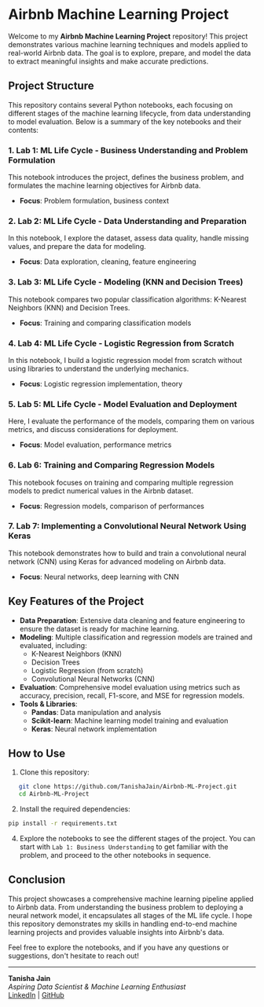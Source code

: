 # Airbnb Machine Learning Project

Welcome to my **Airbnb Machine Learning Project** repository! This project demonstrates various machine learning techniques and models applied to real-world Airbnb data. The goal is to explore, prepare, and model the data to extract meaningful insights and make accurate predictions.

## Project Structure

This repository contains several Python notebooks, each focusing on different stages of the machine learning lifecycle, from data understanding to model evaluation. Below is a summary of the key notebooks and their contents:

### 1. **Lab 1: ML Life Cycle - Business Understanding and Problem Formulation**
   This notebook introduces the project, defines the business problem, and formulates the machine learning objectives for Airbnb data.  
   - **Focus**: Problem formulation, business context

### 2. **Lab 2: ML Life Cycle - Data Understanding and Preparation**
   In this notebook, I explore the dataset, assess data quality, handle missing values, and prepare the data for modeling.  
   - **Focus**: Data exploration, cleaning, feature engineering

### 3. **Lab 3: ML Life Cycle - Modeling (KNN and Decision Trees)**
   This notebook compares two popular classification algorithms: K-Nearest Neighbors (KNN) and Decision Trees.  
   - **Focus**: Training and comparing classification models

### 4. **Lab 4: ML Life Cycle - Logistic Regression from Scratch**
   In this notebook, I build a logistic regression model from scratch without using libraries to understand the underlying mechanics.  
   - **Focus**: Logistic regression implementation, theory

### 5. **Lab 5: ML Life Cycle - Model Evaluation and Deployment**
   Here, I evaluate the performance of the models, comparing them on various metrics, and discuss considerations for deployment.  
   - **Focus**: Model evaluation, performance metrics

### 6. **Lab 6: Training and Comparing Regression Models**
   This notebook focuses on training and comparing multiple regression models to predict numerical values in the Airbnb dataset.  
   - **Focus**: Regression models, comparison of performances

### 7. **Lab 7: Implementing a Convolutional Neural Network Using Keras**
   This notebook demonstrates how to build and train a convolutional neural network (CNN) using Keras for advanced modeling on Airbnb data.  
   - **Focus**: Neural networks, deep learning with CNN

## Key Features of the Project

- **Data Preparation**: Extensive data cleaning and feature engineering to ensure the dataset is ready for machine learning.
- **Modeling**: Multiple classification and regression models are trained and evaluated, including:
  - K-Nearest Neighbors (KNN)
  - Decision Trees
  - Logistic Regression (from scratch)
  - Convolutional Neural Networks (CNN)
- **Evaluation**: Comprehensive model evaluation using metrics such as accuracy, precision, recall, F1-score, and MSE for regression models.
- **Tools & Libraries**:
  - **Pandas**: Data manipulation and analysis
  - **Scikit-learn**: Machine learning model training and evaluation
  - **Keras**: Neural network implementation

## How to Use

1. Clone this repository:

```bash
   git clone https://github.com/TanishaJain/Airbnb-ML-Project.git
   cd Airbnb-ML-Project
```

2. Install the required dependencies:

```bash
pip install -r requirements.txt
```

4. Explore the notebooks to see the different stages of the project. You can start with `Lab 1: Business Understanding` to get familiar with the problem, and proceed to the other notebooks in sequence.

## Conclusion

This project showcases a comprehensive machine learning pipeline applied to Airbnb data. From understanding the business problem to deploying a neural network model, it encapsulates all stages of the ML life cycle. I hope this repository demonstrates my skills in handling end-to-end machine learning projects and provides valuable insights into Airbnb's data.

Feel free to explore the notebooks, and if you have any questions or suggestions, don't hesitate to reach out!

---

**Tanisha Jain**  
*Aspiring Data Scientist & Machine Learning Enthusiast*  
[LinkedIn](https://www.linkedin.com/in/tanishajain) | [GitHub](https://github.com/TanishaJain)
